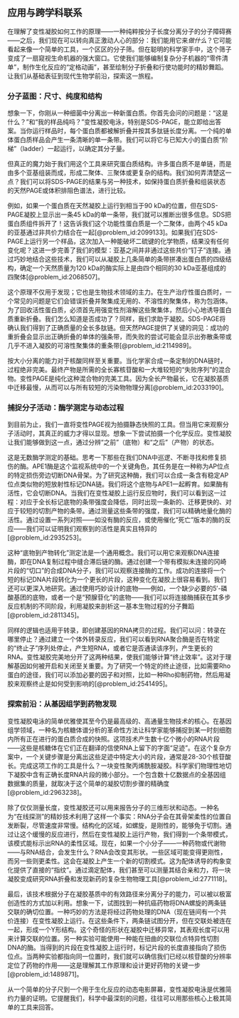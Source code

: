 ## 应用与跨学科联系

在理解了变性凝胶如何工作的原理——一种纯粹按分子长度分离分子的分子障碍赛——之后，我们现在可以转向真正激动人心的部分：我们能用它来*做什么*？它可能看起来像一个简单的工具，一个区区的分子筛。但在聪明的科学家手中，这个筛子变成了一扇窥视生命机器的强大窗口。它使我们能够编制复杂分子机器的“零件清单”，制作生化反应的“定格动画”，甚至绘制分子折叠和行使功能时的精妙舞蹈。让我们从基础表征到现代生物学前沿，探索这一旅程。

### 分子蓝图：尺寸、纯度和结构

想象一下，你刚从一种细菌中分离出一种新蛋白质。你首先会问的问题是：“这是什么？”和“我的样品纯吗？”变性凝胶电泳，特别是SDS-PAGE，能立即给出答案。当你运行样品时，每个蛋白质都被解折叠并按其多肽链长度分离。一个纯的单体蛋白质样品会产生一条清晰的单一条带。我们可以将它与已知大小的蛋白质“阶梯”（ladder）一起运行，以确定其分子量。

但真正的魔力始于我们用这个工具来研究蛋白质结构。许多蛋白质不是单链，而是由多个亚基组装而成，形成二聚体、三聚体或更复杂的结构。我们如何弄清楚这一点？我们可以将SDS-PAGE的结果与另一种技术，如保持蛋白质折叠和组装状态的天然PAGE或体积排阻色谱法，进行比较。

例如，如果一个蛋白质在天然凝胶上运行到相当于90 kDa的位置，但在SDS-PAGE凝胶上显示出一条45 kDa的单一条带，我们就可以推断出很多信息。SDS把蛋白质组件拆开了！这告诉我们这个功能性蛋白质是一个二聚体，由两个45 kDa的亚基通过非共价力结合在一起[@problem_id:2099133]。如果我们在SDS-PAGE上运行另一个样品，这次加入一种能破坏二硫键的化学物质，结果没有任何变化呢？这进一步完善了我们的模型：亚基之间并非通过这些共价“钉子”连接。通过巧妙地结合这些技术，我们可以从凝胶上几条简单的条带拼凑出蛋白质的四级结构，确定一个天然质量为120 kDa的酶实际上是由四个相同的30 kDa亚基组成的四聚体[@problem_id:2068507]。

这个原理不仅用于发现；它也是生物技术领域的主力。在生产治疗性蛋白质时，一个常见的问题是它们会错误折叠并聚集成无用的、不溶性的聚集体，称为包涵体。为了回收活性蛋白质，必须首先用强变性剂溶解这些聚集体，然后小心地诱导蛋白质重新折叠。我们怎么知道是否成功了？同样，我们求助于凝胶。SDS-PAGE将确认我们得到了正确质量的全长多肽链。但天然PAGE提供了关键的洞见：成功的重折叠会显示出正确折叠的单体的强条带，而失败的尝试可能会显示出弥散条带或几乎不进入凝胶的可溶性聚集体的重条带[@problem_id:2114989]。

按大小分离的能力对于核酸同样至关重要。当化学家合成一条定制的DNA链时，过程绝非完美。最终产物是所需的全长寡核苷酸和一大堆较短的“失败序列”的混合物。变性PAGE是纯化这种混合物的完美工具。因为全长产物最长，它在凝胶基质中迁移最慢，从而可以与所有较短的污染物物理分离[@problem_id:2033190]。

### 捕捉分子活动：酶学测定与动态过程

到目前为止，我们一直将变性PAGE视为拍摄静态快照的工具。但当用它来观察分子活动时，其真正的威力才得以显现。想象一下尝试拍摄一个化学反应。变性凝胶让我们能够做到这一点，通过分辨“之前”（底物）和“之后”（产物）的状态。

这是无数酶学测定的基础。思考一下那些在我们DNA中巡逻、不断寻找和修复损伤的酶。APE1酶是这个监视系统中的一个关键角色，其任务是在一种称为AP位点的特定损伤旁边切断DNA骨架。为了研究这种酶，我们可以合成一条含有稳定AP位点类似物的短放射性标记DNA链。我们将这个底物与APE1一起孵育。如果酶有活性，它会切断DNA。当我们在变性凝胶上运行反应物时，我们可以看到这一过程：对应于全长标记底物的条带强度会降低，同时出现一条新的、迁移更快的、对应于较短的切割产物的条带。通过测量这些条带的强度，我们可以精确地量化酶的活性。通过设置一系列对照——如没有酶的反应，或使用催化“死亡”版本的酶的反应——我们可以证明我们观察到的活性是真实且特异的[@problem_id:2935253]。

这种“底物到产物转化”测定法是一个通用概念。我们可以用它来观察DNA连接酶，即在DNA复制过程中缝合滞后链的酶。通过创建一个带有模拟未连接的冈崎片段的“切口”的合成DNA分子，我们可以观察连接酶的工作。成功的连接将一个短的标记DNA片段转化为一个更长的片段，这种变化在凝胶上很容易看到。我们还可以更深入地研究。通过使用巧妙设计的底物——例如，一个缺少必要的$5'$-磷酸基团的底物，或者一个是“预腺苷化”的底物——我们可以将连接酶捕获在其多步反应机制的不同阶段，利用凝胶来剖析这一基本生物过程的分子舞蹈[@problem_id:2811345]。

同样的逻辑也适用于转录，即创建基因的RNA拷贝的过程。我们可以问：转录在哪里停止？通过建立一个体外转录反应，我们可以看到RNA聚合酶是否在特定的“终止子”序列处停止，产生短RNA，或者它是否通读该序列，产生更长的RNA。变性凝胶完美地分开了这两种结果，使我们能够计算“终止效率”。这对于理解基因如何被开启和关闭至关重要。为了研究一个特定的终止途径，比如需要Rho蛋白的途径，我们可以添加必要的因子和对照，比如一种Rho抑制药物，然后用凝胶来观察终止是如何受到影响的[@problem_id:2541495]。

### 探索前沿：从基因组学到药物发现

变性凝胶电泳的简单优雅使其至今仍是最高级的、高通量生物技术的核心。在基因组学领域，一种名为核糖体谱分析的革命性方法让科学家能够捕捉到某一时刻细胞内所有正在进行的蛋白质合成的快照。这项技术产生数十亿个微小的RNA片段——这些是核糖体在它们正在翻译的信使RNA上留下的字面“足迹”。在这个复杂方案中，一个关键步骤是分离出这些足迹中特定大小的片段，通常是28-30个核苷酸长。完成这项工作的工具是什么？一块变性聚丙烯酰胺凝胶。科学家们物理性地切下凝胶中含有正确长度RNA片段的微小部分。一个包含数十亿数据点的全基因组数据集的质量，就取决于这个简单的凝胶切割步骤的精确度[@problem_id:2963238]。

除了仅仅测量长度，变性凝胶还可以用来报告分子的三维形状和动态。一种名为“在线探测”的精妙技术利用了这样一个事实：RNA分子会在其骨架柔性的位置自发断裂，尽管速度非常慢。结构化的区域，如螺旋，是刚性的，能够免于切割。通过让这个缓慢的反应进行，然后在变性凝胶上运行产物，我们得到一个条带模式，该模式能标示出RNA的柔性区域。现在，如果一个小分子——一种药物或代谢物——与RNA结合，会发生什么？RNA会改变其形状。一些区域可能变得更刚性，而另一些则更柔性。这会在凝胶上产生一个新的切割模式。这为配体诱导的构象变化提供了直接的“指纹”。通过滴定配体，我们甚至可以测量其结合亲和力，将一块凝胶变成研究RNA折叠和发现新药的复杂生物物理工具[@problem_id:2771118]。

最后，该技术根据分子在凝胶基质中的有效路径来分离分子的能力，可以被以极富创造性的方式加以利用。想象一下，试图找到一种抗癌药物将DNA螺旋的两条链交联的确切位置。一种巧妙的方法是将经过药物处理的DNA（现在链间有一个共价连接）在变性凝胶上运行。在这些条件下，两条链试图分开，但在交联处被连在一起，形成一个Y形结构。这个奇怪的形状在凝胶中迁移异常，其表观长度可以用来计算交联的位置。另一种实验可能使用一种能在扭曲的交联位点特异性切割DNA的酶。当得到的片段在变性凝胶上运行时，标记片段的长度直接指向了损伤位点。当两种实验都指向同一位置时，我们就可以确信我们已经以核苷酸的分辨率定位了药物的作用——这是理解其工作原理和设计更好药物的关键一步[@problem_id:1489871]。

从一个简单的分子尺到一个用于生化反应的动态电影屏幕，变性凝胶电泳是优雅简约力量的证明。它提醒我们，科学中最深刻的问题，往往可以用那些核心上极其简单的工具来回答。